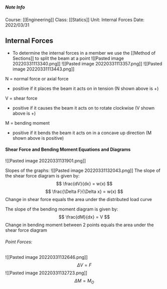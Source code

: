 ##### Note Info
Course: [[Engineering]]
Class: [[Statics]]
Unit: Internal Forces
Date: 2022/03/31

## Internal Forces
- To determine the internal forces in a member we use the [[Method of Sections]] to split the beam at a point
![[Pasted image 20220331113340.png]]
![[Pasted image 20220331113357.png]]
![[Pasted image 20220331113443.png]]

N = normal force   or   axial force
- positive if it places the beam it acts on in tension (N shown above is +)

V = shear force
- positive if it causes the beam it acts on to rotate clockwise (V shown above is +)

M = bending moment
- positive if it bends the beam it acts on in a concave up direction (M shown above is positive)

#### Shear Force and Bending Moment Equations and Diagrams
![[Pasted image 20220331131901.png]]

Slopes of the graphs:
![[Pasted image 20220331132043.png]]
The slope of the shear force diagram is given by:
$$ \frac{dV}{dx} = w(x) $$
$$ \frac{\Delta F}{\Delta x} = w(x) $$
Change in shear force equals the area under the distributed load curve


The slope of the bending moment diagram is given by:
$$ \frac{dM}{dx} = V $$
Change in bending moment between 2 points equals the area under the shear force diagram

###### Point Forces:
![[Pasted image 20220331132646.png]]
$$ \Delta V = F $$
![[Pasted image 20220331132723.png]]
$$ \Delta M = M_O $$
